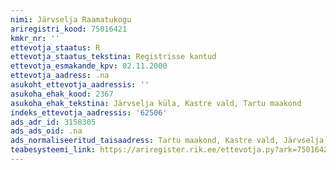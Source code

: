 ```yaml
---
nimi: Järvselja Raamatukogu
ariregistri_kood: 75016421
kmkr_nr: ''
ettevotja_staatus: R
ettevotja_staatus_tekstina: Registrisse kantud
ettevotja_esmakande_kpv: 02.11.2000
ettevotja_aadress: .na
asukoht_ettevotja_aadressis: ''
asukoha_ehak_kood: 2367
asukoha_ehak_tekstina: Järvselja küla, Kastre vald, Tartu maakond
indeks_ettevotja_aadressis: '62506'
ads_adr_id: 3158305
ads_ads_oid: .na
ads_normaliseeritud_taisaadress: Tartu maakond, Kastre vald, Järvselja küla
teabesysteemi_link: https://ariregister.rik.ee/ettevotja.py?ark=75016421&ref=rekvisiidid
---
```

